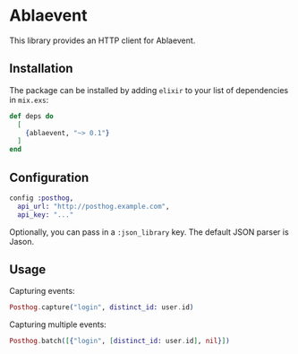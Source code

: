 # Ablaevent

This library provides an HTTP client for Ablaevent.

## Installation

The package can be installed by adding `elixir` to your list of dependencies in `mix.exs`:

```elixir
def deps do
  [
    {ablaevent, "~> 0.1"}
  ]
end
```

## Configuration

```elixir
config :posthog,
  api_url: "http://posthog.example.com",
  api_key: "..."
```

Optionally, you can pass in a `:json_library` key. The default JSON parser is Jason.

## Usage

Capturing events:

```elixir
Posthog.capture("login", distinct_id: user.id)
```

Capturing multiple events:

```elixir
Posthog.batch([{"login", [distinct_id: user.id], nil}])
```
